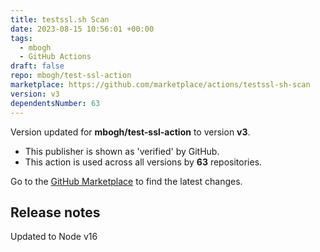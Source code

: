 ```yaml
---
title: testssl.sh Scan
date: 2023-08-15 10:56:01 +00:00
tags:
  - mbogh
  - GitHub Actions
draft: false
repo: mbogh/test-ssl-action
marketplace: https://github.com/marketplace/actions/testssl-sh-scan
version: v3
dependentsNumber: 63
---
```



Version updated for **mbogh/test-ssl-action** to version **v3**.
- This publisher is shown as 'verified' by GitHub.
- This action is used across all versions by **63** repositories.

Go to the [GitHub Marketplace](https://github.com/marketplace/actions/testssl-sh-scan) to find the latest changes.

## Release notes

Updated to Node v16
